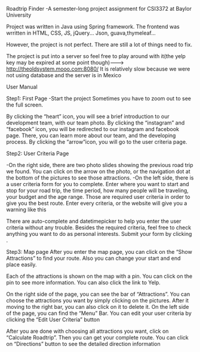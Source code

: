 Roadtrip Finder
-A semester-long project assignment for CSI3372 at Baylor University

Project was written in Java using Spring framework. The frontend was wrritten in HTML, CSS, JS, jQuery...
Json, guava,thymeleaf...

However, the project is not perfect. There are still a lot of things need to fix. 

The project is put into a server so feel free to play around with it(the yelp key may be expired at some point though)---> http://theoldsystem.mooo.com:8080/
It is relatively slow because we were not using database and the server is in Mexico


User Manual

Step1: First Page
-Start the project
Sometimes you have to zoom out to see the full screen.

By clicking  the “heart” icon, you will see a brief introduction to our development team, with our team photo.
By clicking  the “instagram” and “facebook”  icon, you will be redirected to our instagram and facebook page. There, you can learn more about our team, and the developing process.
By clicking the “arrow”icon, you will go to the user criteria page.

Step2: User Criteria Page

-On the right side, there are two photo slides showing the previous road trip we found. You can click on the arrow on the photo, or the navigation dot at the bottom of the pictures to see those attractions.
-On the left side, there is a user criteria form for you to complete. Enter where you want to start and stop for your road trip, the time period, how many people will be traveling, your budget and the age range. Those are required user criteria in order to give you the best route. Enter every criteria, or the website will give you a warning like this

There are auto-complete and datetimepicker to help you enter the user criteria without any trouble.
Besides the required criteria, feel free to check anything you want to do as personal interests. Submit your form by clicking . 


Step3: Map page
After you enter the map page, you can click on the “Show Attractions” to find your route. Also you can change your start and end place easily.

Each of the attractions is shown on the map with a pin. You can click on the pin to see more information. You can also click the link to Yelp.


On the right side of the page, you can see the bar of “Attractions”. You can choose the attractions you want by simply clicking on the pictures. After it moving to the right bar, you can also click on it to delete it.
On the left side of the page, you can find the “Menu” Bar. 
You can edit your user criteria by clicking the “Edit User Criteria” button

After you are done with choosing all attractions you want, click on “Calculate Roadtrip”. Then you can get your complete route.
You can click on “Directions” button to see the detailed direction information












